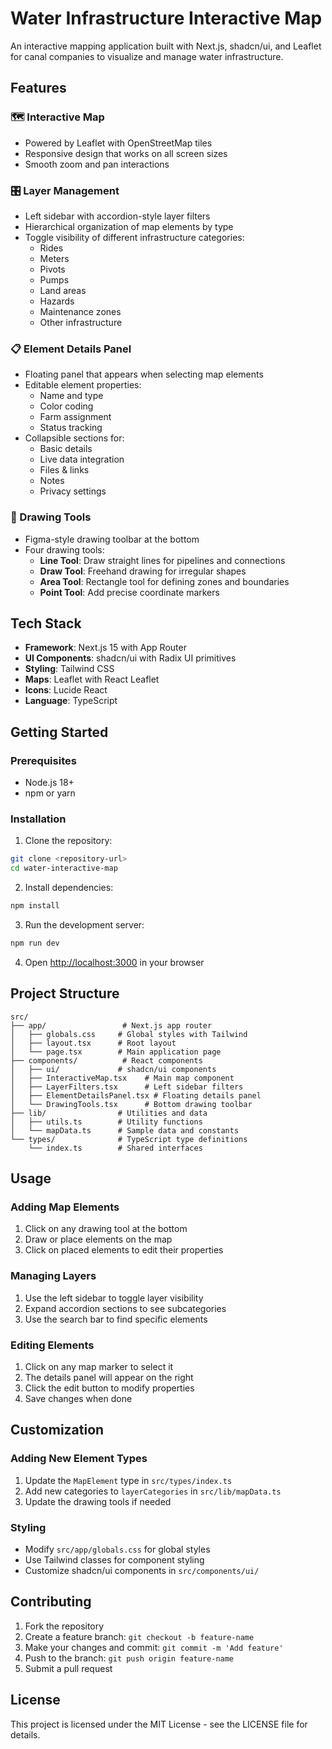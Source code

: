 # Water Infrastructure Interactive Map

An interactive mapping application built with Next.js, shadcn/ui, and Leaflet
for canal companies to visualize and manage water infrastructure.

## Features

### 🗺️ Interactive Map

- Powered by Leaflet with OpenStreetMap tiles
- Responsive design that works on all screen sizes
- Smooth zoom and pan interactions

### 🎛️ Layer Management

- Left sidebar with accordion-style layer filters
- Hierarchical organization of map elements by type
- Toggle visibility of different infrastructure categories:
  - Rides
  - Meters
  - Pivots
  - Pumps
  - Land areas
  - Hazards
  - Maintenance zones
  - Other infrastructure

### 📋 Element Details Panel

- Floating panel that appears when selecting map elements
- Editable element properties:
  - Name and type
  - Color coding
  - Farm assignment
  - Status tracking
- Collapsible sections for:
  - Basic details
  - Live data integration
  - Files & links
  - Notes
  - Privacy settings

### 🎨 Drawing Tools

- Figma-style drawing toolbar at the bottom
- Four drawing tools:
  - **Line Tool**: Draw straight lines for pipelines and connections
  - **Draw Tool**: Freehand drawing for irregular shapes
  - **Area Tool**: Rectangle tool for defining zones and boundaries
  - **Point Tool**: Add precise coordinate markers

## Tech Stack

- **Framework**: Next.js 15 with App Router
- **UI Components**: shadcn/ui with Radix UI primitives
- **Styling**: Tailwind CSS
- **Maps**: Leaflet with React Leaflet
- **Icons**: Lucide React
- **Language**: TypeScript

## Getting Started

### Prerequisites

- Node.js 18+
- npm or yarn

### Installation

1. Clone the repository:

```bash
git clone <repository-url>
cd water-interactive-map
```

2. Install dependencies:

```bash
npm install
```

3. Run the development server:

```bash
npm run dev
```

4. Open [http://localhost:3000](http://localhost:3000) in your browser

## Project Structure

```
src/
├── app/                 # Next.js app router
│   ├── globals.css     # Global styles with Tailwind
│   ├── layout.tsx      # Root layout
│   └── page.tsx        # Main application page
├── components/          # React components
│   ├── ui/             # shadcn/ui components
│   ├── InteractiveMap.tsx    # Main map component
│   ├── LayerFilters.tsx      # Left sidebar filters
│   ├── ElementDetailsPanel.tsx # Floating details panel
│   └── DrawingTools.tsx      # Bottom drawing toolbar
├── lib/                # Utilities and data
│   ├── utils.ts        # Utility functions
│   └── mapData.ts      # Sample data and constants
└── types/              # TypeScript type definitions
    └── index.ts        # Shared interfaces
```

## Usage

### Adding Map Elements

1. Click on any drawing tool at the bottom
2. Draw or place elements on the map
3. Click on placed elements to edit their properties

### Managing Layers

1. Use the left sidebar to toggle layer visibility
2. Expand accordion sections to see subcategories
3. Use the search bar to find specific elements

### Editing Elements

1. Click on any map marker to select it
2. The details panel will appear on the right
3. Click the edit button to modify properties
4. Save changes when done

## Customization

### Adding New Element Types

1. Update the `MapElement` type in `src/types/index.ts`
2. Add new categories to `layerCategories` in `src/lib/mapData.ts`
3. Update the drawing tools if needed

### Styling

- Modify `src/app/globals.css` for global styles
- Use Tailwind classes for component styling
- Customize shadcn/ui components in `src/components/ui/`

## Contributing

1. Fork the repository
2. Create a feature branch: `git checkout -b feature-name`
3. Make your changes and commit: `git commit -m 'Add feature'`
4. Push to the branch: `git push origin feature-name`
5. Submit a pull request

## License

This project is licensed under the MIT License - see the LICENSE file for
details.
